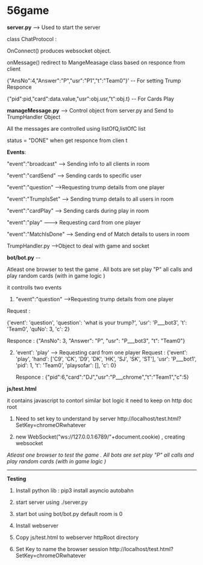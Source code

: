 # 56game

 **server.py**   --> Used to start the server 

class ChatProtocol :

OnConnect() produces websocket object.

onMessage() redirect to MangeMeasage class based on responce from client 

 {"AnsNo":4,"Answer":"P","usr":"P1","t":"Team0"}'  -- For setting Trump  Responce 
 
 
 {"pid":pid,"card":data.value,"usr":obj.usr,"t":obj.t} -- For Cards Play 
 
 
 
 
**manageMessage.py** --> Control object from server.py and Send to TrumpHandler Object 
 
 All the messages are controlled using listOfQ,listOfC list
 
 status = "DONE" when get responce from clien t
 
 
 **Events**:
 
 "event":"broadcast" --> Sending info to all clients in room     
 
 
 
 "event":"cardSend" --> Sending cards  to specific user   
 
 
 "event":"question" -->Requesting trump details from one player   
 
 "event":"TrumpIsSet" --> Sending trump details to all users in room 
 
 "event":"cardPlay" --> Sending cards during play in room 
 
 "event":"play"   ---> Requesting card from one player 
 
 "event":"MatchIsDone" --> Sending end of Match details to users in room 

TrumpHandler.py -->Object to deal with game and socket 

**bot/bot.py** --

 Atleast one browser to test the game . All bots are set play "P" all calls and play random cards (with in game logic )

it controlls two events 
 
 
1.  "event":"question" -->Requesting trump details from one player 
 
 Request : 
 
 {'event': 'question', 'question': 'what is your trump?', 'usr': 'P___bot3', 't': 'Team0', 'quNo': 3, 'c': 2}

Responce :
{"AnsNo": 3, "Answer": "P", "usr": "P___bot3", "t": "Team0"}

2. 'event': 'play' --> Requesting card from one player 
   Request : 
{'event': 'play', 'hand': ['C9', 'CK', 'D9', 'DK', 'HK', 'SJ', 'SK', 'ST'], 'usr': 'P___bot1', 'pid': 1, 't': 'Team0', 'playsofar': [], 'c': 0}

   Responce :
{"pid":6,"card":"DJ","usr":"P___chrome","t":"Team1","c":5} 

**js/test.html**

it contains javascript to contorl similar bot logic 
it need to keep on http doc root 

1. Need to set key to understand by server 
   http://localhost/test.html?SetKey=chromeORwhatever
 
 2. new WebSocket("ws://127.0.0.1:6789/"+document.cookie) , creating websocket 
 
 *Atleast one browser to test the game . All bots are set play "P" all calls and play random cards (with in game logic )*

_________________________________________________________________________________________________

**Testing**

1. Install python lib : 
 pip3 install asyncio autobahn
 
2. start server using
./server.py

3. start bot using 
bot/bot.py  <botName>  <optional roomNo> 
 default room is 0
4. Install webserver 
 
5. Copy js/test.html to webserver httpRoot directory

6. Set Key to name the browser session
http://localhost/test.html?SetKey=chromeORwhatever
 
 
